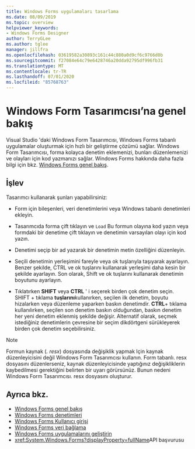 ```yaml
---
title: Windows Forms uygulamaları tasarlama
ms.date: 08/09/2019
ms.topic: overview
helpviewer_keywords:
- Windows Forms Designer
author: TerryGLee
ms.author: tglee
manager: jillfra
ms.openlocfilehash: 03619582a30893c161c44c880a0d9cf6c9766d0b
ms.sourcegitcommit: f27084e64c79e6428746a20dda92795df996fb31
ms.translationtype: MT
ms.contentlocale: tr-TR
ms.lasthandoff: 07/01/2020
ms.locfileid: "85768763"
---
```

# <a name="windows-forms-designer-overview"></a>Windows Form Tasarımcısı’na genel bakış

Visual Studio 'daki Windows Form Tasarımcısı, Windows Forms tabanlı uygulamalar oluşturmak için hızlı bir geliştirme çözümü sağlar. Windows Form Tasarımcısı, forma kolayca denetim eklemenizi, bunları düzenlemenizi ve olayları için kod yazmanızı sağlar. Windows Forms hakkında daha fazla bilgi için bkz. [Windows Forms genel bakış](/dotnet/framework/winforms/windows-forms-overview).

## <a name="functionality"></a>İşlev

Tasarımcı kullanarak şunları yapabilirsiniz:

- Form için bileşenleri, veri denetimlerini veya Windows tabanlı denetimleri ekleyin.

- Tasarımcıda forma çift tıklayın ve `Load` Bu formun olayına kod yazın veya formdaki bir denetime çift tıklayın ve denetimin varsayılan olayı için kod yazın.

- Denetimi seçip bir ad yazarak bir denetimin metin özelliğini düzenleyin.

- Seçili denetimin yerleşimini fareyle veya ok tuşlarıyla taşıyarak ayarlayın. Benzer şekilde, CTRL ve ok tuşlarını kullanarak yerleşimi daha kesin bir şekilde ayarlayın. Son olarak, Shift ve ok tuşlarını kullanarak denetimin boyutunu ayarlayın.

- Tıklatırken **SHIFT** veya **CTRL** ' i seçerek birden çok denetim seçin. SHIFT + tıklama **tuşlarını**kullanırken, seçilen ilk denetim, boyutu hizalarken veya düzenleme yaparken baskın denetimdir. **CTRL**+ tıklama kullanılırken, seçilen son denetim baskın olduğundan, baskın denetim her yeni denetim eklenmiş şekilde değişir. Alternatif olarak, seçmek istediğiniz denetimlerin çevresine bir seçim dikdörtgeni sürükleyerek birden çok denetim seçebilirsiniz.

> [!NOTE]
> Formun kaynak (*. resx*) dosyasında değişiklik yapmak Için kaynak düzenleyicisini değil Windows Form Tasarımcısı kullanın. Form tabanlı. resx dosyasını düzenlerseniz, kaynak düzenleyicisinde yaptığınız değişikliklerin kaybedilmesi gerektiğini belirten bir uyarı görürsünüz. Bunun nedeni Windows Form Tasarımcısı. resx dosyasını oluşturur.

## <a name="see-also"></a>Ayrıca bkz.

- [Windows Forms genel bakış](/dotnet/framework/winforms/windows-forms-overview)
- [Windows Forms denetimleri](/dotnet/framework/winforms/controls/)
- [Windows Forms Kullanıcı girişi](/dotnet/framework/winforms/user-input-in-windows-forms)
- [Windows Forms veri bağlama](/dotnet/framework/winforms/windows-forms-data-binding)
- [Windows Forms uygulamalarını geliştirin](/dotnet/framework/winforms/advanced/)
- <xref:System.Windows.Forms?displayProperty=fullName>API başvurusu
